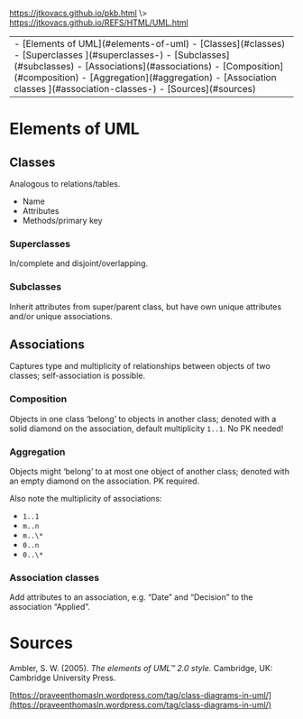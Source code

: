 <p id="path"><a href="../../pkb.html">https://jtkovacs.github.io/pkb.html</a> \> <a href="https://jtkovacs.github.io/REFS/HTML/UML.html">https://jtkovacs.github.io/REFS/HTML/UML.html</a></p><table class="TOC"><tr><td>- [Elements of UML](#elements-of-uml)
	- [Classes](#classes)
		- [Superclasses ](#superclasses-)
		- [Subclasses](#subclasses)
	- [Associations](#associations)
		- [Composition](#composition)
		- [Aggregation](#aggregation)
		- [Association classes ](#association-classes-)
- [Sources](#sources)
</td></tr></table>

# Elements of UML

## Classes

Analogous to relations/tables.

- Name
- Attributes
- Methods/primary key

### Superclasses 

In/complete and disjoint/overlapping.

### Subclasses

Inherit attributes from super/parent class, but have own unique attributes and/or unique associations.  


## Associations

Captures type and multiplicity of relationships between objects of two classes; self-association is possible.

### Composition

Objects in one class ‘belong’ to objects in another class; denoted with a solid diamond on the association, default multiplicity `1..1`. No PK needed!

### Aggregation

Objects might ‘belong’ to at most one object of another class; denoted with an empty diamond on the association. PK required.

Also note the multiplicity of associations: 

- `1..1`
- `m..n`
- `m..\*` 
- `0..n` 
- `0..\*`

### Association classes 

Add attributes to an association, e.g. “Date” and “Decision” to the association “Applied”.




# Sources

Ambler, S. W. (2005). _The elements of UML™ 2.0 style._ Cambridge, UK: Cambridge University Press.

[https://praveenthomasln.wordpress.com/tag/class-diagrams-in-uml/](https://praveenthomasln.wordpress.com/tag/class-diagrams-in-uml/)